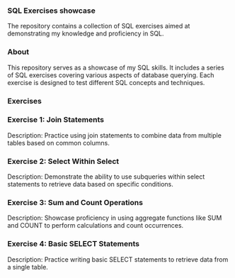 ### SQL Exercises showcase
The repository contains a collection of SQL exercises aimed at demonstrating my knowledge and proficiency in SQL.

### About
This repository serves as a showcase of my SQL skills. It includes a series of SQL exercises covering various aspects of database querying. Each exercise is designed to test different SQL concepts and techniques.

### Exercises

### Exercise 1: Join Statements
Description: Practice using join statements to combine data from multiple tables based on common columns.

### Exercise 2: Select Within Select
Description: Demonstrate the ability to use subqueries within select statements to retrieve data based on specific conditions.

### Exercise 3: Sum and Count Operations
Description: Showcase proficiency in using aggregate functions like SUM and COUNT to perform calculations and count occurrences.

### Exercise 4: Basic SELECT Statements
Description: Practice writing basic SELECT statements to retrieve data from a single table.
